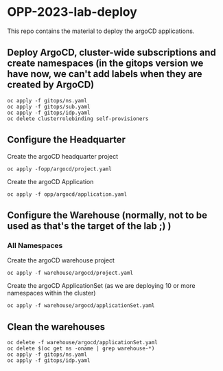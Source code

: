 # OPP-2023-lab-deploy

This repo contains the material to deploy the argoCD applications.


## Deploy ArgoCD, cluster-wide subscriptions and create namespaces (in the gitops version we have now, we can't add labels when they are created by ArgoCD)
```shell
oc apply -f gitops/ns.yaml
oc apply -f gitops/sub.yaml
oc apply -f gitops/idp.yaml
oc delete clusterrolebinding self-provisioners
```

## Configure the Headquarter

Create the argoCD headquarter project
```shell
oc apply -fopp/argocd/project.yaml
```

Create the argoCD Application
```shell
oc apply -f opp/argocd/application.yaml
```



## Configure the Warehouse (normally, not to be used as that's the target of the lab ;) )

### All Namespaces

Create the argoCD warehouse project
```shell
oc apply -f warehouse/argocd/project.yaml
```

Create the argoCD ApplicationSet (as we are deploying 10 or more namespaces within the cluster)
```shell
oc apply -f warehouse/argocd/applicationSet.yaml
```

## Clean the warehouses

```shell
oc delete -f warehouse/argocd/applicationSet.yaml
oc delete $(oc get ns -oname | grep warehouse-*)
oc apply -f gitops/ns.yaml
oc apply -f gitops/idp.yaml
```
